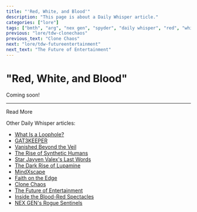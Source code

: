 ```yaml
---
title: "'Red, White, and Blood'"
description: "This page is about a Daily Whisper article."
categories: ["lore"]
tags: ["bmth", "arg", "nex gen", "spyder", "daily whisper", "red", "white", "blood"]
previous: "lore/tdw-clonechaos"
previous_text: "Clone Chaos"
next: "lore/tdw-futureentertainment"
next_text: "The Future of Entertainment"
---
```

# "Red, White, and Blood"

Coming soon!

***

Read More

Other Daily Whisper articles:

- [What Is a Loophole?](tdw-loophole)
- [GAT3KEEPER](tdw-gatekeeper)
- [Vanished Beyond the Veil](tdw-vanished)
- [The Rise of Synthetic Humans](tdw-riseofsynth)
- [Star Jayven Valex's Last Words](tdw-valexlastwords)
- [The Dark Rise of Lupamine](tdw-riseoflupamine)
- [MindXscape](tdw-mindxscape)
- [Faith on the Edge](tdw-faithedge)
- [Clone Chaos](tdw-clonechaos)
- [The Future of Entertainment](tdw-futureentertainment)
- [Inside the Blood-Red Spectacles](tdw-bloodredspectacles)
- [NEX GEN's Rogue Sentinels](tdw-roguesentinels)